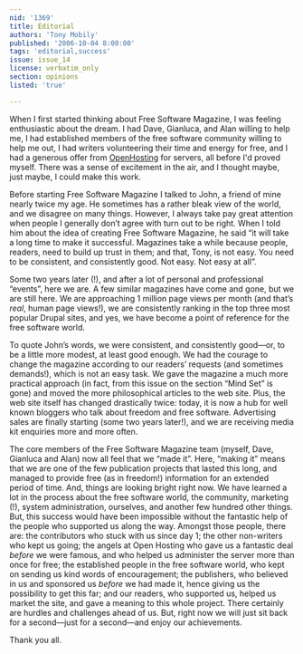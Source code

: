 ```yaml
---
nid: '1369'
title: Editorial
authors: 'Tony Mobily'
published: '2006-10-04 8:00:00'
tags: 'editorial,success'
issue: issue_14
license: verbatim_only
section: opinions
listed: 'true'

---
```

When I first started thinking about Free Software Magazine, I was feeling enthusiastic about the dream. I had Dave, Gianluca, and Alan willing to help me, I had established members of the free software community willing to help me out, I had writers volunteering their time and energy for free, and I had a generous offer from [OpenHosting](http://www.openhosting.com/) for servers, all before I'd proved myself. There was a sense of excitement in the air, and I thought maybe, just maybe, I could make this work.

Before starting Free Software Magazine I talked to John, a friend of mine nearly twice my age. He sometimes has a rather bleak view of the world, and we disagree on many things. However, I always take pay great attention when people I generally don’t agree with turn out to be right. When I told him about the idea of creating Free Software Magazine, he said “it will take a long time to make it successful. Magazines take a while because people, readers, need to build up trust in them; and that, Tony, is not easy. You need to be consistent, and consistently good. Not easy. Not easy at all”.

Some two years later (!), and after a lot of personal and professional “events”, here we are. A few similar magazines have come and gone, but we are still here. We are approaching 1 million page views per month (and that’s _real_, human page views!), we are consistently ranking in the top three most popular Drupal sites, and yes, we have become a point of reference for the free software world.

To quote John’s words, we were consistent, and consistently good—or, to be a little more modest, at least good enough. We had the courage to change the magazine according to our readers’ requests (and sometimes demands!), which is not an easy task. We gave the magazine a much more practical approach (in fact, from this issue on the section “Mind Set” is gone) and moved the more philosophical articles to the web site. Plus, the web site itself has changed drastically twice: today, it is now a hub for well known bloggers who talk about freedom and free software. Advertising sales are finally starting (some two years later!), and we are receiving media kit enquiries more and more often.

The core members of the Free Software Magazine team (myself, Dave, Gianluca and Alan) now all feel that we “made it”. Here, “making it” means that we are one of the few publication projects that lasted this long, and managed to provide free (as in freedom!) information for an extended period of time. And, things are looking bright right now. We have learned a lot in the process about the free software world, the community, marketing (!), system administration, ourselves, and another few hundred other things. But, this success would have been impossible without the fantastic help of the people who supported us along the way. Amongst those people, there are: the contributors who stuck with us since day 1; the other non-writers who kept us going; the angels at Open Hosting who gave us a fantastic deal _before_ we were famous, and who helped us administer the server more than once for free; the established people in the free software world, who kept on sending us kind words of encouragement; the publishers, who believed in us and sponsored us _before_ we had made it, hence giving us the possibility to get this far; and our readers, who supported us, helped us market the site, and gave a meaning to this whole project. There certainly are hurdles and challenges ahead of us. But, right now we will just sit back for a second—just for a second—and enjoy our achievements.

Thank you all.

